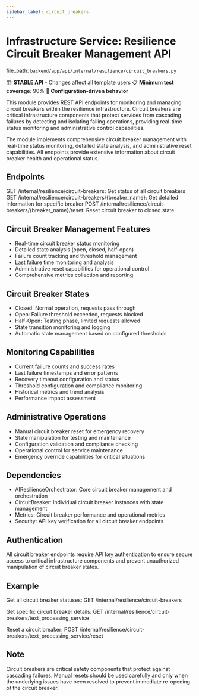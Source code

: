 ```yaml
---
sidebar_label: circuit_breakers
---
```


# Infrastructure Service: Resilience Circuit Breaker Management API

  file_path: `backend/app/api/internal/resilience/circuit_breakers.py`

🏗️ **STABLE API** - Changes affect all template users
📋 **Minimum test coverage**: 90%
🔧 **Configuration-driven behavior**

This module provides REST API endpoints for monitoring and managing circuit
breakers within the resilience infrastructure. Circuit breakers are critical
infrastructure components that protect services from cascading failures by detecting and
isolating failing operations, providing real-time status monitoring and
administrative control capabilities.

The module implements comprehensive circuit breaker management with real-time
status monitoring, detailed state analysis, and administrative reset
capabilities. All endpoints provide extensive information about circuit
breaker health and operational status.

## Endpoints

GET /internal/resilience/circuit-breakers: Get status of all circuit breakers
GET /internal/resilience/circuit-breakers/{breaker_name}: Get detailed information for specific breaker
POST /internal/resilience/circuit-breakers/{breaker_name}/reset: Reset circuit breaker to closed state

## Circuit Breaker Management Features

- Real-time circuit breaker status monitoring
- Detailed state analysis (open, closed, half-open)
- Failure count tracking and threshold management
- Last failure time monitoring and analysis
- Administrative reset capabilities for operational control
- Comprehensive metrics collection and reporting

## Circuit Breaker States

- Closed: Normal operation, requests pass through
- Open: Failure threshold exceeded, requests blocked
- Half-Open: Testing phase, limited requests allowed
- State transition monitoring and logging
- Automatic state management based on configured thresholds

## Monitoring Capabilities

- Current failure counts and success rates
- Last failure timestamps and error patterns
- Recovery timeout configuration and status
- Threshold configuration and compliance monitoring
- Historical metrics and trend analysis
- Performance impact assessment

## Administrative Operations

- Manual circuit breaker reset for emergency recovery
- State manipulation for testing and maintenance
- Configuration validation and compliance checking
- Operational control for service maintenance
- Emergency override capabilities for critical situations

## Dependencies

- AIResilienceOrchestrator: Core circuit breaker management and orchestration
- CircuitBreaker: Individual circuit breaker instances with state management
- Metrics: Circuit breaker performance and operational metrics
- Security: API key verification for all circuit breaker endpoints

## Authentication

All circuit breaker endpoints require API key authentication to ensure
secure access to critical infrastructure components and prevent
unauthorized manipulation of circuit breaker states.

## Example

Get all circuit breaker statuses:
GET /internal/resilience/circuit-breakers

Get specific circuit breaker details:
GET /internal/resilience/circuit-breakers/text_processing_service

Reset a circuit breaker:
POST /internal/resilience/circuit-breakers/text_processing_service/reset

## Note

Circuit breakers are critical safety components that protect against
cascading failures. Manual resets should be used carefully and only
when the underlying issues have been resolved to prevent immediate
re-opening of the circuit breaker.
